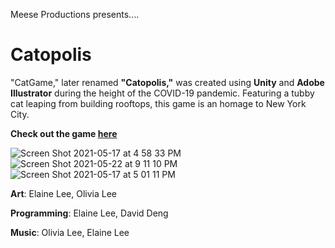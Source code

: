 Meese Productions presents....
# Catopolis


"CatGame," later renamed **"Catopolis,"** was created using **Unity** and **Adobe Illustrator** during the height of the COVID-19 pandemic. Featuring a tubby cat leaping from building rooftops, this game is an homage to New York City.

**Check out the game [here](https://gorfmcgorf.itch.io/catopolis)**

![Screen Shot 2021-05-17 at 4 58 33 PM](https://user-images.githubusercontent.com/67562724/131937051-9efa4b1d-43b5-416d-9700-30957bd3f837.png)
![Screen Shot 2021-05-22 at 9 11 10 PM](https://user-images.githubusercontent.com/67562724/131937063-0d905735-8d4d-4c73-917b-25ab8e4cb50e.png)
![Screen Shot 2021-05-17 at 5 01 11 PM](https://user-images.githubusercontent.com/67562724/131937021-18bcdc16-0a3e-482f-977a-4dec6eec79a5.png)

**Art**: Elaine Lee, Olivia Lee 

**Programming**: Elaine Lee, David Deng

**Music**: Olivia Lee, Elaine Lee
